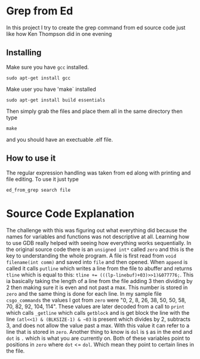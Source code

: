 # Grep from Ed
In this project I try to create the grep command from ed source code just like how Ken Thompson did in one evening
## Installing
Make sure you have `gcc` installed.
```
sudo apt-get install gcc
```
Make user you have 'make` installed
```
sudo apt-get install build essentials
```
Then simply grab the files and place them all in the same directory then type
```
make
```
and you should have an exectuable .elf file.

## How to use it
The regular expression handling was taken from ed along with printing and file editing. To use it just type
```
ed_from_grep search file
```

# Source Code Explanation
The challenge with this was figuring out what everything did because the names for variables and functions was not descriptive at all. 
Learning how to use GDB really helped with seeing how everything works sequentially. In the original source code there is an
`unsigned int*` called `zero` and this is the key to understanding the whole program. A file is first read from
`void filename(int comm)` and saved into `file` and then opened. When `append` is called it calls `putline` which writes
a line from the file to abuffer and returns `tline` which is equal to this: `tline += (((lp-linebuf)+03)>>1)&077776;`.
This ia basically taking the length of a line from the file adding 3 then dividing by 2 then making sure it is even
and not past a max. This number is stored in `zero` and the same thing is done for each line. In my sample file
`csgo_commands` the values I got from `zero` were "0, 2, 8, 26, 38, 50, 50, 58, 70, 82, 92, 104, 114". These values 
are later decoded from a call to `print` which calls `_getline` which calls `getblock` and is get block the line 
with the line `(atl<<1) & (BLKSIZE-1) & ~03` is present which divides by 2, subtracts 3, and does not allow the value
past a max. With this value it can refer to a line that is stored in `zero`. Another thing to know is `dol` is `$` as
in the end and `dot` is `.` which is what you are currently on. Both of these variables point to positions in `zero`
where `dot` <= `dol`. Which mean they point to certain lines in the file.
